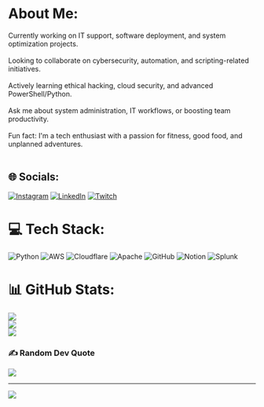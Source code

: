 # About Me:
Currently working on IT support, software deployment, and system optimization projects.<br><br>Looking to collaborate on cybersecurity, automation, and scripting-related initiatives.<br><br>Actively learning ethical hacking, cloud security, and advanced PowerShell/Python.<br><br>Ask me about system administration, IT workflows, or boosting team productivity.<br><br>Fun fact: I'm a tech enthusiast with a passion for fitness, good food, and unplanned adventures.<br><br>


## 🌐 Socials:
[![Instagram](https://img.shields.io/badge/Instagram-%23E4405F.svg?logo=Instagram&logoColor=white)](https://instagram.com/zaio.tech) [![LinkedIn](https://img.shields.io/badge/LinkedIn-%230077B5.svg?logo=linkedin&logoColor=white)](https://www.linkedin.com/in/carlosmartin-it/) [![Twitch](https://img.shields.io/badge/Twitch-%239146FF.svg?logo=Twitch&logoColor=white)](https://twitch.tv/solidmelon) 

# 💻 Tech Stack:
![Python](https://img.shields.io/badge/python-3670A0?style=for-the-badge&logo=python&logoColor=ffdd54) ![AWS](https://img.shields.io/badge/AWS-%23FF9900.svg?style=for-the-badge&logo=amazon-aws&logoColor=white) ![Cloudflare](https://img.shields.io/badge/Cloudflare-F38020?style=for-the-badge&logo=Cloudflare&logoColor=white) ![Apache](https://img.shields.io/badge/apache-%23D42029.svg?style=for-the-badge&logo=apache&logoColor=white) ![GitHub](https://img.shields.io/badge/github-%23121011.svg?style=for-the-badge&logo=github&logoColor=white) ![Notion](https://img.shields.io/badge/Notion-%23000000.svg?style=for-the-badge&logo=notion&logoColor=white) ![Splunk](https://img.shields.io/badge/splunk-%23000000.svg?style=for-the-badge&logo=splunk&logoColor=white)
# 📊 GitHub Stats:
![](https://github-readme-stats.vercel.app/api?username=clouitreee&theme=dark&hide_border=false&include_all_commits=false&count_private=false)<br/>
![](https://nirzak-streak-stats.vercel.app/?user=clouitreee&theme=dark&hide_border=false)<br/>
![](https://github-readme-stats.vercel.app/api/top-langs/?username=clouitreee&theme=dark&hide_border=false&include_all_commits=false&count_private=false&layout=compact)

### ✍️ Random Dev Quote
![](https://quotes-github-readme.vercel.app/api?type=horizontal&theme=radical)

---
[![](https://visitcount.itsvg.in/api?id=clouitreee&icon=0&color=0)](https://visitcount.itsvg.in)

<!-- Proudly created with GPRM ( https://gprm.itsvg.in ) -->
